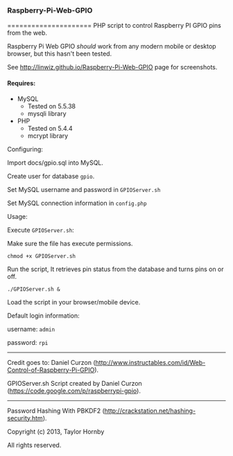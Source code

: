 <h3>Raspberry-Pi-Web-GPIO</h3>
=====================
PHP script to control Raspberry PI GPIO pins from the web.

Raspberry Pi Web GPIO _should_ work from any modern mobile or desktop browser, but this hasn't been tested.

See http://linwiz.github.io/Raspberry-Pi-Web-GPIO page for screenshots.

<h4>Requires:</h4>
<ul>
  <li>MySQL
    <ul>
    <li>Tested on 5.5.38</li>
    <li>mysqli library</li>
    </ul>
  </li>
  <li>PHP
    <ul>
    <li>Tested on 5.4.4</li>
    <li>mcrypt library</li>
    </ul>
  </li>
</ul>


Configuring:

Import docs/gpio.sql into MySQL.

Create user for database `gpio`.

Set MySQL username and password in `GPIOServer.sh`

Set MySQL connection information in `config.php`


Usage:

Execute `GPIOServer.sh`:

Make sure the file has execute permissions.

```
chmod +x GPIOServer.sh
```
		
Run the script, It retrieves pin status from the database and turns pins on or off.

```
./GPIOServer.sh &
```

Load the script in your browser/mobile device.

Default login information:

username: `admin`

password: `rpi`

-----------

Credit goes to: Daniel Curzon (http://www.instructables.com/id/Web-Control-of-Raspberry-Pi-GPIO).

GPIOServer.sh Script created by Daniel Curzon (https://code.google.com/p/raspberrypi-gpio).

-----------
	
Password Hashing With PBKDF2 (http://crackstation.net/hashing-security.htm).

Copyright (c) 2013, Taylor Hornby

All rights reserved.